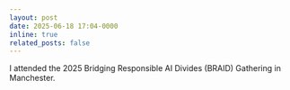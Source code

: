 ```yaml
---
layout: post
date: 2025-06-18 17:04-0000
inline: true
related_posts: false
---
```


I attended the 2025 Bridging Responsible AI Divides (BRAID) Gathering in Manchester.